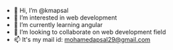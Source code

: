 - 👋 Hi, I’m @kmapsal
- 👀 I’m interested in web development
- 🌱 I’m currently learning angular
- 💞️ I’m looking to collaborate on web development field
- 📫 It's my mail id: mohamedapsal29@gmail.com

<!---
kmapsal/kmapsal is a ✨ special ✨ repository because its `README.md` (this file) appears on your GitHub profile.
You can click the Preview link to take a look at your changes.
--->
